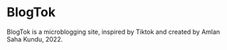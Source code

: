 # BlogTok
BlogTok is a microblogging site, inspired by Tiktok and created by Amlan Saha Kundu, 2022.
